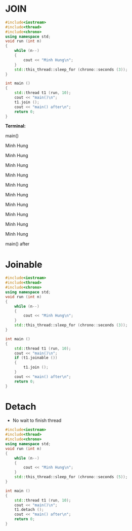 # JOIN
```cpp
#include<iostream>
#include<thread>
#include<chrono>
using namespace std;
void run (int n)
{
	while (n--)
	{
		cout << "Minh Hung\n";
	}
	std::this_thread::sleep_for (chrono::seconds (3));
}

int main ()
{
	std::thread t1 (run, 10);
	cout << "main()\n";
	t1.join ();
	cout << "main() after\n";
	return 0;
}
```
**Terminal:**

main()

Minh Hung

Minh Hung

Minh Hung

Minh Hung

Minh Hung

Minh Hung

Minh Hung

Minh Hung

Minh Hung

Minh Hung

main() after

# Joinable
```cpp
#include<iostream>
#include<thread>
#include<chrono>
using namespace std;
void run (int n)
{
	while (n--)
	{
		cout << "Minh Hung\n";
	}
	std::this_thread::sleep_for (chrono::seconds (3));
}

int main ()
{
	std::thread t1 (run, 10);
	cout << "main()\n";
	if (t1.joinable ())
	{
		t1.join ();
	}
	cout << "main() after\n";
	return 0;
}
```
# Detach
- No wait to finish thread
```cpp
#include<iostream>
#include<thread>
#include<chrono>
using namespace std;
void run (int n)
{
	while (n--)
	{
		cout << "Minh Hung\n";
	}
	std::this_thread::sleep_for (chrono::seconds (5));
}

int main ()
{
	std::thread t1 (run, 10);
	cout << "main()\n";
	t1.detach ();
	cout << "main() after\n";
	return 0;
}
```
